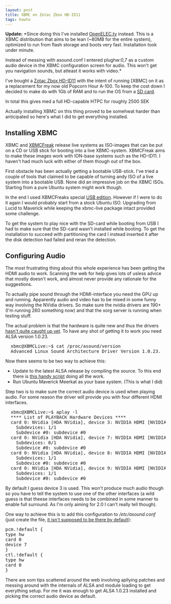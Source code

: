 ```yaml
---
layout: post
title: XBMC on Zotac Zbox HD-ID11
tags: howto
---
```


**Update:** *Since doing this I've installed [OpenELEC.tv] instead. This is a XBMC distribution that aims to be lean (~80MB for the entire system), optimized to run from flash storage and boots very fast. Installation took under minute.

Instead of messing with asound.conf I entered plughw:0,7 as a custom audio device in the XBMC configuration screen for audio. This won't get you navigation sounds, but atleast it works with video.*

[OpenELEC.tv]:http://openelec.tv/


I've bought a [Zotac Zbox HD-ID11] with the intent of running [XBMC] on it as a
replacement for my now old Popcorn Hour A-100. To keep the cost down I decided
to make do with 1Gb of RAM and to run the OS from a [SD card].

[Zotac Zbox HD-ID11]: http://zotac.com/index.php?option=com_wrapper&view=wrapper&Itemid=100083&lang=en
[XBOX]: http://xbmc.org/
[SD card]: http://www.prisjakt.nu/produkt.php?p=443866

In total this gives med a full HD-capable HTPC for roughly 2500 SEK

Actually installing XBMC on this thing proved to be somehwat harder than anticipated so here's what I did to get everything installed.

## Installing XBMC

XBMC and [XBMCFreak] release live systems as ISO-images that can be put on a CD or USB stick for booting into a live XBMC-system. XBMCFreak aims to make these images work with ION-base systems such as the HD-ID11. I haven't had much luck with either of them though out of the box.

First obstacle has been actually getting a bootable USB-stick. I've tried a couple of tools that claimed to be capable of turning andy ISO of a live system into a bootable USB. None did an impressive job on the XBMC ISOs. Starting from a pure Ubuntu system might work though.

In the end I used XBMCFreaks special [USB edition]. However if I were to do it again I would probably start from a stock Ubuntu ISO. Upgrading from Lucid to Maverick while keeping the xbmc-live package intact provided some challenge.

[XBMCFreak]: http://www.xbmcfreak.nl/
[USB edition]: http://www.xbmcfreak.nl/xbmcfreak-usblive-10-00-beta2/

To get the system to play nice with the SD-card while booting from USB I had to make sure that the SD-card wasn't installed while booting. To get the installation to succeed with partitioning the card I instead inserted it after the disk detection had failed and reran the detection.

## Configuring Audio

The most frustrating thing about this whole experience has been getting the HDMI audio to work. Scanning the web for help gives lots of usless advice that mostly doesn't work, and almost never provide any rationale for the suggestions.

To actually pipe sound through the HDMI-interface you need the GPU up and running. Apparently audio and video has to be mixed in some funny way involving the NVidia
drivers. So make sure the nvidia drivers are 190+ (I'm running 260 something now) and that the xorg server is running when testing stuff.

The actual problem is that the hardware is quite new and thus the drivers [hasn't quite caught up yet]. To have any shot of getting it to work you need ALSA version 1.0.23.

[hasn't quite caught up yet]: http://www.kernel.org/pub/linux/kernel/people/tiwai/docs/HD-Audio.html

<pre>
  xbmc@XBMCLive:~$ cat /proc/asound/version
  Advanced Linux Sound Architecture Driver Version 1.0.23.
</pre>

Now there seems to be two way to achieve this:

* Update to the latest ALSA release by compiling the source. To this end there is [this handy script] doing all the work.
* Run Ubuntu Maverick Meerkat as your base system. (This is what I did)

[this handy script]: http://ubuntuforums.org/showthread.php?p=6589810

Step two is to make sure the correct audio device is used when playing audio. For some reason the driver will provide you with four different HDMI interfaces.
<pre>
  xbmc@XBMCLive:~$ aplay -l
  **** List of PLAYBACK Hardware Devices ****
  card 0: NVidia [HDA NVidia], device 3: NVIDIA HDMI [NVIDIA HDMI]
    Subdevices: 1/1
    Subdevice #0: subdevice #0
  card 0: NVidia [HDA NVidia], device 7: NVIDIA HDMI [NVIDIA HDMI]
    Subdevices: 0/1
    Subdevice #0: subdevice #0
  card 0: NVidia [HDA NVidia], device 8: NVIDIA HDMI [NVIDIA HDMI]
    Subdevices: 1/1
    Subdevice #0: subdevice #0
  card 0: NVidia [HDA NVidia], device 9: NVIDIA HDMI [NVIDIA HDMI]
    Subdevices: 1/1
    Subdevice #0: subdevice #0
</pre>

By default I guess device 3 is used. This won't produce much audio though so you have to tell the system to use one of the other interfaces (a wild guess is that theese interfaces needs to be combined in some manner to enable full surround. As I'm only aiming for 2.0 I can't really tell though).

One way to achieve this is to add this configuration to */etc/asound.conf* (just create the file, [it isn't supposed to be there by default]):
<pre>
pcm.!default {
type hw
card 0
device 7
}
ctl.!default {
type hw
card 0
}
</pre>

[it isn't supposed to be there by default]: http://alsa.opensrc.org/.asoundrc

There are som tips scattered around the web involving apllying patches and messing around with the internals of ALSA and module loading to get everything setup. For me it was enough to get ALSA 1.0.23 installed and picking the correct audio device as default.

